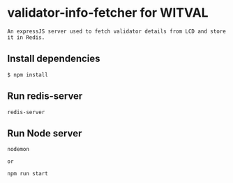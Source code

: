 # validator-info-fetcher for WITVAL 

```
An expressJS server used to fetch validator details from LCD and store it in Redis.
```

## Install dependencies

```
$ npm install
```

## Run redis-server

```
redis-server
```

## Run Node server

```
nodemon 

or 

npm run start 
```
